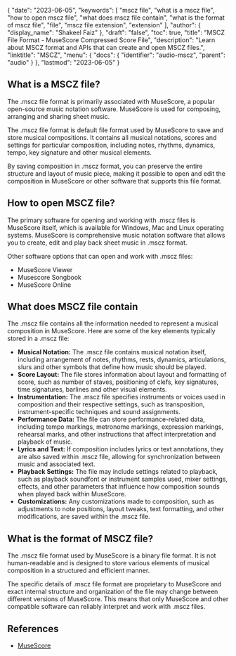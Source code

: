 {
  "date": "2023-06-05",
  "keywords": [
    "mscz file",
    "what is a mscz file",
    "how to open mscz file",
    "what does mscz file contain",
    "what is the format of mscz file",
    "file",
    "mscz file extension",
    "extension"
  ],
  "author": {
    "display_name": "Shakeel Faiz"
  },
  "draft": "false",
  "toc": true,
  "title": "MSCZ File Format - MuseScore Compressed Score File",
  "description": "Learn about MSCZ format and APIs that can create and open MSCZ files.",
  "linktitle": "MSCZ",
  "menu": {
    "docs": {
      "identifier": "audio-mscz",
      "parent": "audio"
    }
  },
  "lastmod": "2023-06-05"
}

## What is a MSCZ file?

The .mscz file format is primarily associated with MuseScore, a popular open-source music notation software. MuseScore is used for composing, arranging and sharing sheet music.

The .mscz file format is default file format used by MuseScore to save and store musical compositions. It contains all musical notations, scores and settings for particular composition, including notes, rhythms, dynamics, tempo, key signature and other musical elements.

By saving composition in .mscz format, you can preserve the entire structure and layout of music piece, making it possible to open and edit the composition in MuseScore or other software that supports this file format.

## How to open MSCZ file?

The primary software for opening and working with .mscz files is MuseScore itself, which is available for Windows, Mac and Linux operating systems. MuseScore is comprehensive music notation software that allows you to create, edit and play back sheet music in .mscz format.

Other software options that can open and work with .mscz files:

- MuseScore Viewer
- Musescore Songbook
- MuseScore Online

## What does MSCZ file contain

The .mscz file contains all the information needed to represent a musical composition in MuseScore. Here are some of the key elements typically stored in a .mscz file:

- **Musical Notation:** The .mscz file contains musical notation itself, including arrangement of notes, rhythms, rests, dynamics, articulations, slurs and other symbols that define how music should be played.
- **Score Layout:** The file stores information about layout and formatting of score, such as number of staves, positioning of clefs, key signatures, time signatures, barlines and other visual elements.
- **Instrumentation:** The .mscz file specifies instruments or voices used in composition and their respective settings, such as transposition, instrument-specific techniques and sound assignments.
- **Performance Data:** The file can store performance-related data, including tempo markings, metronome markings, expression markings, rehearsal marks, and other instructions that affect interpretation and playback of music.
- **Lyrics and Text:** If composition includes lyrics or text annotations, they are also saved within .mscz file, allowing for synchronization between music and associated text.
- **Playback Settings:** The file may include settings related to playback, such as playback soundfont or instrument samples used, mixer settings, effects, and other parameters that influence how composition sounds when played back within MuseScore.
- **Customizations:** Any customizations made to composition, such as adjustments to note positions, layout tweaks, text formatting, and other modifications, are saved within the .mscz file.

## What is the format of MSCZ file?

The .mscz file format used by MuseScore is a binary file format. It is not human-readable and is designed to store various elements of musical composition in a structured and efficient manner.

The specific details of .mscz file format are proprietary to MuseScore and exact internal structure and organization of the file may change between different versions of MuseScore. This means that only MuseScore and other compatible software can reliably interpret and work with .mscz files.

## References
* [MuseScore](https://en.wikipedia.org/wiki/MuseScore)
